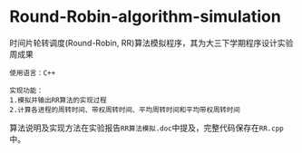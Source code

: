 # Round-Robin-algorithm-simulation

时间片轮转调度(Round-Robin, RR)算法模拟程序，其为大三下学期程序设计实验周成果<br>

    使用语言：C++
    
    实现功能：
    1.模拟并输出RR算法的实现过程
    2.计算各进程的周转时间、带权周转时间、平均周转时间和平均带权周转时间

算法说明及实现方法在实验报告`RR算法模拟.doc`中提及，完整代码保存在`RR.cpp`中。
